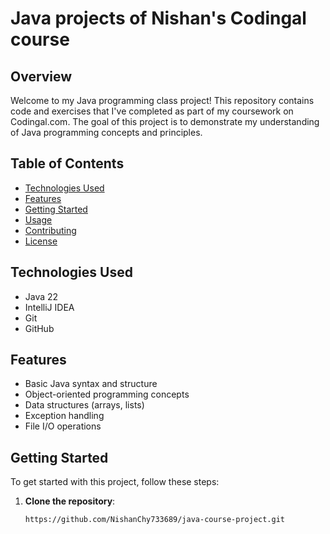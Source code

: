 # Java projects of Nishan's Codingal course


## Overview

Welcome to my Java programming class project! This repository contains code and exercises that I've completed as part of my coursework on Codingal.com. The goal of this project is to demonstrate my understanding of Java programming concepts and principles.

## Table of Contents

- [Technologies Used](#technologies-used)
- [Features](#features)
- [Getting Started](#getting-started)
- [Usage](#usage)
- [Contributing](#contributing)
- [License](#license)

## Technologies Used

- Java 22
- IntelliJ IDEA
- Git
- GitHub

## Features

- Basic Java syntax and structure
- Object-oriented programming concepts
- Data structures (arrays, lists)
- Exception handling
- File I/O operations

## Getting Started

To get started with this project, follow these steps:

1. **Clone the repository**:
   ```bash
   https://github.com/NishanChy733689/java-course-project.git
